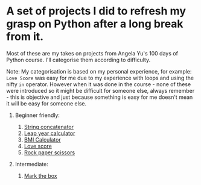 # A set of projects I did to refresh my grasp on Python after a long break from it.

Most of these are my takes on projects from Angela Yu's 100 days of Python course. I'll categorise them according to difficulty.

Note: My categorisation is based on my personal experience, for example: `Love Score` was easy for me due to my experience with loops and using the nifty `in` operator. However when it was done in the course - none of these were introduced so it might be difficult for someone else, always remember - this is objective and just because something is easy for me doesn't mean it will be easy for someone else.

1. Beginner friendly:
    1. [String concatenator](./projects/string_concatenator.py)
    2. [Leap year calculator](./projects/leap_year.py)
    3. [BMI Calculator](./projects/bmi_calculator.py)
    4. [Love score](./projects/love_score.py)
    5. [Rock paper scissors](./projects/rock_paper_scissors.py)

2. Intermediate:
    1. [Mark the box](./projects/mark_the_box.py)